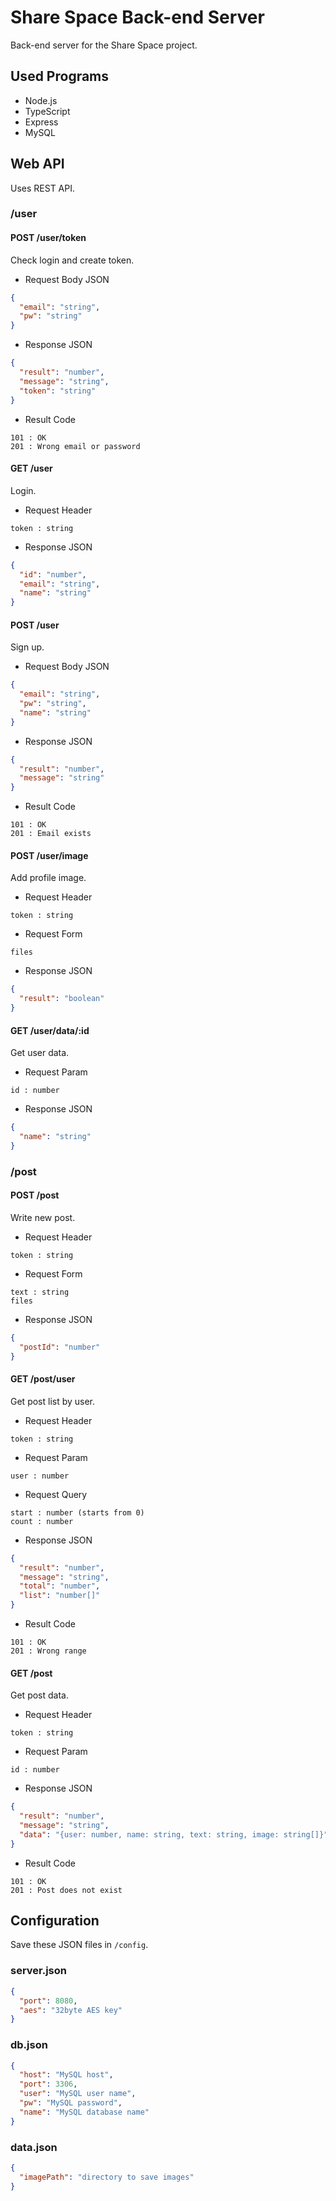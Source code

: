 # Share Space Back-end Server

Back-end server for the Share Space project.

## Used Programs

* Node.js
* TypeScript
* Express
* MySQL

## Web API

Uses REST API.

### /user

#### POST /user/token

Check login and create token.

* Request Body JSON
```json
{
  "email": "string", 
  "pw": "string"
}
```

* Response JSON
```json
{
  "result": "number",
  "message": "string",
  "token": "string"
}
```

* Result Code
```
101 : OK
201 : Wrong email or password
```

#### GET /user

Login.

* Request Header
```
token : string
```

* Response JSON
```json
{
  "id": "number",
  "email": "string",
  "name": "string"
}
```

#### POST /user

Sign up.

* Request Body JSON
```json
{
  "email": "string",
  "pw": "string",
  "name": "string"
}
```

* Response JSON
```json
{
  "result": "number",
  "message": "string"
}
```

* Result Code
```
101 : OK
201 : Email exists
```

#### POST /user/image

Add profile image.

* Request Header
```
token : string
```

* Request Form
```
files
```

* Response JSON
```json
{
  "result": "boolean"
}
```

#### GET /user/data/:id

Get user data.

* Request Param
```
id : number
```

* Response JSON
```json
{
  "name": "string"
}
```

### /post

#### POST /post

Write new post.

* Request Header
```
token : string
```

* Request Form
```
text : string
files
```

* Response JSON
```json
{
  "postId": "number"
}
```

#### GET /post/user

Get post list by user.

* Request Header
```
token : string
```

* Request Param
```
user : number
```

* Request Query
```
start : number (starts from 0)
count : number
```

* Response JSON
```json
{
  "result": "number",
  "message": "string",
  "total": "number",
  "list": "number[]"
}
```

* Result Code
```
101 : OK
201 : Wrong range
```

#### GET /post

Get post data.

* Request Header
```
token : string
```
  
* Request Param
```
id : number
```
  
* Response JSON
```json
{
  "result": "number",
  "message": "string",
  "data": "{user: number, name: string, text: string, image: string[]}"
}
```

* Result Code
```
101 : OK
201 : Post does not exist
```

## Configuration

Save these JSON files in `/config`.

### server.json
```json
{
  "port": 8080,
  "aes": "32byte AES key"
}
```

### db.json
```json
{
  "host": "MySQL host",
  "port": 3306,
  "user": "MySQL user name",
  "pw": "MySQL password",
  "name": "MySQL database name"
}
```

### data.json
```json
{
  "imagePath": "directory to save images"
}
```
